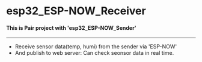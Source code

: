 # esp32_ESP-NOW_Receiver
#### This is Pair project with 'esp32_ESP-NOW_Sender'
* * *
* Receive sensor data(temp, humi) from the sender via 'ESP-NOW'   
* And publish to web server: Can check seonsor data in real time.   
